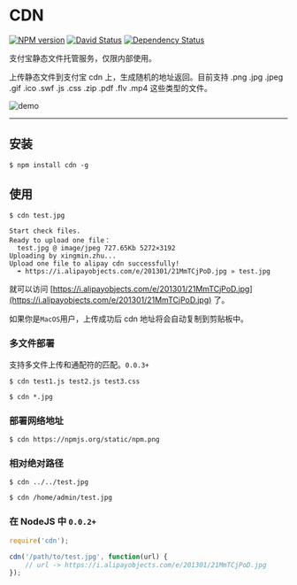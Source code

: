 # CDN 

[![NPM version](https://badge.fury.io/js/cdn.png)](http://badge.fury.io/js/cdn)
[![David Status](https://david-dm.org/afc163/cdn.png)](https://david-dm.org/afc163/cdn) 
[![Dependency Status](https://gemnasium.com/afc163/cdn.png)](https://gemnasium.com/afc163/cdn)

支付宝静态文件托管服务，仅限内部使用。

上传静态文件到支付宝 cdn 上，生成随机的地址返回。目前支持 .png .jpg .jpeg .gif .ico .swf .js .css .zip .pdf .flv .mp4 这些类型的文件。

![demo](https://i.alipayobjects.com/e/201301/22tNik5rDY.png)

---

## 安装

```
$ npm install cdn -g
```

## 使用

```
$ cdn test.jpg
```

```
Start check files.
Ready to upload one file：
  test.jpg @ image/jpeg 727.65Kb 5272×3192
Uploading by xingmin.zhu...
Upload one file to alipay cdn successfully!
  ➠ https://i.alipayobjects.com/e/201301/21MmTCjPoD.jpg » test.jpg
```

就可以访问 [https://i.alipayobjects.com/e/201301/21MmTCjPoD.jpg](https://i.alipayobjects.com/e/201301/21MmTCjPoD.jpg) 了。

如果你是`MacOS`用户，上传成功后 cdn 地址将会自动复制到剪贴板中。

### 多文件部署

支持多文件上传和通配符的匹配。`0.0.3+`

```
$ cdn test1.js test2.js test3.css
```

```
$ cdn *.jpg
```

### 部署网络地址

```
$ cdn https://npmjs.org/static/npm.png
```

### 相对绝对路径

```
$ cdn ../../test.jpg
```

```
$ cdn /home/admin/test.jpg
```

### 在 NodeJS 中 `0.0.2+`

```js
require('cdn');

cdn('/path/to/test.jpg', function(url) {
    // url -> https://i.alipayobjects.com/e/201301/21MmTCjPoD.jpg
});
```

